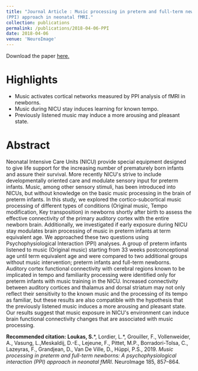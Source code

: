 ```yaml
---
title: "Journal Article : Music processing in preterm and full-term newborns: A psychophysiological interaction
(PPI) approach in neonatal fMRI."
collection: publications
permalink: /publications/2018-04-06-PPI
date: 2018-04-06
venue: 'NeuroImage'
---
```


Download the paper [here.](http://seralouk.github.io/files/paper_ppi.pdf)

# Highlights
- Music activates cortical networks measured by PPI analysis of fMRI in newborns.
- Music during NICU stay induces learning for known tempo.
- Previously listened music may induce a more arousing and pleasant state.

# Abstract
Neonatal Intensive Care Units (NICU) provide special equipment designed to give life support for the increasing number of prematurely born infants and assure their survival. More recently NICU's strive to include developmentally oriented care and modulate sensory input for preterm infants. Music, among other sensory stimuli, has been introduced into NICUs, but without knowledge on the basic music processing in the brain of preterm infants. In this study, we explored the cortico-subcortical music processing of different types of conditions (Original music, Tempo modification, Key transposition) in newborns shortly after birth to assess the effective connectivity of the primary auditory cortex with the entire newborn brain. Additionally, we investigated if early exposure during NICU stay modulates brain processing of music in preterm infants at term equivalent age. We approached these two questions using Psychophysiological Interaction (PPI) analyses. A group of preterm infants listened to music (Original music) starting from 33 weeks postconceptional age until term equivalent age and were compared to two additional groups without music intervention; preterm infants and full-term newborns. Auditory cortex functional connectivity with cerebral regions known to be implicated in tempo and familiarity processing were identified only for preterm infants with music training in the NICU. Increased connectivity between auditory cortices and thalamus and dorsal striatum may not only reflect their sensitivity to the known music and the processing of its tempo as familiar, but these results are also compatible with the hypothesis that the previously listened music induces a more arousing and pleasant state. Our results suggest that music exposure in NICU's environment can induce brain functional connectivity changes that are associated with music processing.


**Recommended citation:** **Loukas, S.**\*, Lordier, L.\*, Grouiller, F., Vollenweider, A., Vasung, L.,Meskaldij, D.-E., Lejeune, F., Pittet, M.P., Borradori-Tolsa, C., Lazeyras, F., Grandjean, D., Van De Ville, D., Hüppi, P.S., 2019. *Music processing in preterm and full-term newborns: A psychophysiological interaction (PPI) approach in neonatal fMRI*. NeuroImage 185, 857–864.
